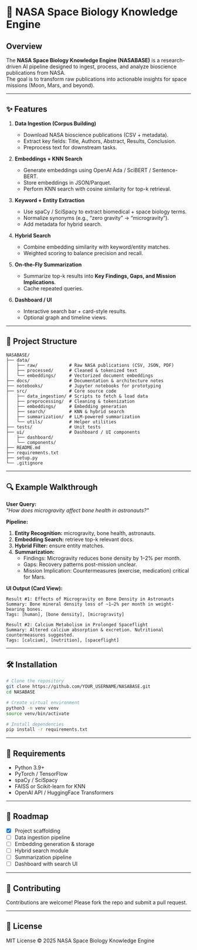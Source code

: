 # 🚀 NASA Space Biology Knowledge Engine

## Overview
The **NASA Space Biology Knowledge Engine (NASABASE)** is a research-driven AI pipeline designed to ingest, process, and analyze bioscience publications from NASA.  
The goal is to transform raw publications into actionable insights for space missions (Moon, Mars, and beyond).

---

## ✨ Features
1. **Data Ingestion (Corpus Building)**  
   - Download NASA bioscience publications (CSV + metadata).  
   - Extract key fields: Title, Authors, Abstract, Results, Conclusion.  
   - Preprocess text for downstream tasks.  

2. **Embeddings + KNN Search**  
   - Generate embeddings using OpenAI Ada / SciBERT / Sentence-BERT.  
   - Store embeddings in JSON/Parquet.  
   - Perform KNN search with cosine similarity for top-k retrieval.  

3. **Keyword + Entity Extraction**  
   - Use spaCy / SciSpacy to extract biomedical + space biology terms.  
   - Normalize synonyms (e.g., “zero gravity” → “microgravity”).  
   - Add metadata for hybrid search.  

4. **Hybrid Search**  
   - Combine embedding similarity with keyword/entity matches.  
   - Weighted scoring to balance precision and recall.  

5. **On-the-Fly Summarization**  
   - Summarize top-k results into **Key Findings, Gaps, and Mission Implications**.  
   - Cache repeated queries.  

6. **Dashboard / UI**  
   - Interactive search bar + card-style results.  
   - Optional graph and timeline views.  

---

## 📂 Project Structure
```
NASABASE/
├── data/
│   ├── raw/            # Raw NASA publications (CSV, JSON, PDF)
│   ├── processed/      # Cleaned & tokenized text
│   └── embeddings/     # Vectorized document embeddings
├── docs/               # Documentation & architecture notes
├── notebooks/          # Jupyter notebooks for prototyping
├── src/                # Core source code
│   ├── data_ingestion/ # Scripts to fetch & load data
│   ├── preprocessing/  # Cleaning & tokenization
│   ├── embeddings/     # Embedding generation
│   ├── search/         # KNN & hybrid search
│   ├── summarization/  # LLM-powered summarization
│   └── utils/          # Helper utilities
├── tests/              # Unit tests
├── ui/                 # Dashboard / UI components
│   ├── dashboard/
│   └── components/
├── README.md
├── requirements.txt
├── setup.py
└── .gitignore
```

---

## 🔍 Example Walkthrough
**User Query:**  
*"How does microgravity affect bone health in astronauts?"*  

**Pipeline:**  
1. **Entity Recognition:** microgravity, bone health, astronauts.  
2. **Embedding Search:** retrieve top-k relevant docs.  
3. **Hybrid Filter:** ensure entity matches.  
4. **Summarization:**  
   - Findings: Microgravity reduces bone density by 1–2% per month.  
   - Gaps: Recovery patterns post-mission unclear.  
   - Mission Implication: Countermeasures (exercise, medication) critical for Mars.  

**UI Output (Card View):**
```
Result #1: Effects of Microgravity on Bone Density in Astronauts
Summary: Bone mineral density loss of ~1–2% per month in weight-bearing bones.  
Tags: [human], [bone density], [microgravity]

Result #2: Calcium Metabolism in Prolonged Spaceflight
Summary: Altered calcium absorption & excretion. Nutritional countermeasures suggested.  
Tags: [calcium], [nutrition], [spaceflight]
```

---

## 🛠️ Installation
```bash
# Clone the repository
git clone https://github.com/YOUR_USERNAME/NASABASE.git
cd NASABASE

# Create virtual environment
python3 -m venv venv
source venv/bin/activate

# Install dependencies
pip install -r requirements.txt
```

---

## 📌 Requirements
- Python 3.9+  
- PyTorch / TensorFlow  
- spaCy / SciSpacy  
- FAISS or Scikit-learn for KNN  
- OpenAI API / HuggingFace Transformers  

---

## 🚧 Roadmap
- [x] Project scaffolding  
- [ ] Data ingestion pipeline  
- [ ] Embedding generation & storage  
- [ ] Hybrid search module  
- [ ] Summarization pipeline  
- [ ] Dashboard with search UI  

---

## 🤝 Contributing
Contributions are welcome! Please fork the repo and submit a pull request.

---

## 📜 License
MIT License © 2025 NASA Space Biology Knowledge Engine
